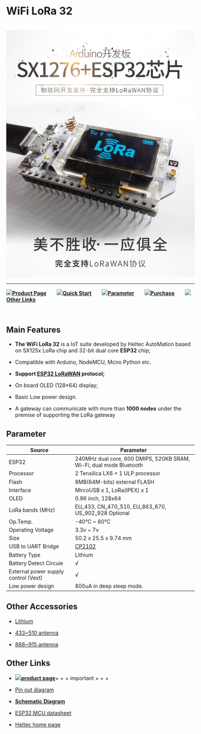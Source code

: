 # WiFi LoRa 32
<img src="img/products/lora/lora_node/wifi_lora_32/01.jpg">

* * *

![](http://heltec.cn/icon/idea.png)**[Product Page](http://www.heltec.cn/project/wifi-lora-32/?lang=en)**&nbsp;&nbsp;&nbsp;&nbsp;&nbsp;&nbsp; ![](http://heltec.cn/icon/startup.png)**[Quick Start](https://docs.heltec.cn/#/en/user_manual/how_to_install_esp32_Arduino)**&nbsp;&nbsp;&nbsp;&nbsp;&nbsp;&nbsp; ![](http://heltec.cn/icon/list.png)**[Parameter](#parameter)**&nbsp;&nbsp;&nbsp;&nbsp;&nbsp;&nbsp; ![](http://heltec.cn/icon/shop.png)**[Purchase](https://item.taobao.com/item.htm?spm=2013.1.20141001.1.18545cc3k9jZcF&id=575306601114&scm=1007.12144.95220.42296_0&pvid=e65b35cd-abf8-4d33-b0b0-bc8517921844&utparam=%7B%22x_hestia_source%22%3A%2242296%22%2C%22x_object_type%22%3A%22item%22%2C%22x_mt%22%3A0%2C%22x_src%22%3A%2242296%22%2C%22x_pos%22%3A1%2C%22x_pvid%22%3A%22e65b35cd-abf8-4d33-b0b0-bc8517921844%22%2C%22x_object_id%22%3A575306601114%7D)**&nbsp;&nbsp;&nbsp;&nbsp;&nbsp;&nbsp; ![](http://heltec.cn/icon/link.png)**[Other Links](#Other-Links)**

&nbsp;

## Main Features



- **The WiFi LoRa 32** is a IoT suite developed by Heltec AutoMation based on SX125x LoRa chip and 32-bit dual core **ESP32** chip;
- Compatible with Arduino, NodeMCU, Mciro Python etc.
- **Support [ESP32 LoRaWAN](https://github.com/HelTecAutomation/ESP32_LoRaWAN) protocol;**
- On board OLED (128*64) display;
- Basic Low power design.

 - A gateway can communicate with more than **1000 nodes** under the premise of supporting the LoRa gateway

 ## Parameter



| Source                               | Parameter                                                    |
| ------------------------------------ | ------------------------------------------------------------ |
| ESP32                                | 240MHz dual core, 600 DMIPS, 520KB SRAM, Wi-Fi, dual mode Bluetooth |
| Processor                            | 2 Tensilica LX6 + 1 ULP processor                            |
| Flash                                | 8MB(64M-bits) external FLASH                                 |
| Interface                            | MircoUSB x 1, LoRa(IPEX) x 1                                 |
| OLED                                 | 0.96 inch, 128x64                                            |
| LoRa bands (MHz)                     | EU_433, CN_470_510, EU_863_870, US_902_928 Optional          |
| Op.Temp.                             | -40°C ~ 80°C                                                 |
| Operating Voltage                    | 3.3v ~ 7v                                                    |
| Size                                 | 50.2 x 25.5 x 9.74 mm                                        |
| USB to UART Bridge                   | [CP2102](http://docs.heltec.cn/#/en/user_manual/establish_serial_connection) |
| Battery Type                         | Lithium                                                      |
| Battery Detect Circuie               | √                                                            |
| External power supply control (Vext) | √                                                            |
| Low power design                     | 800uA in deep sleep mode.                                    |



## Other Accessories

- [Lithium](http://docs.heltec.cn/#/en/products/accessories/lithium/lithium)

- [433~510 antenna](http://docs.heltec.cn/#/en/products/accessories/antenna/433_antenna/433_antenna)

- [868~915 antenna](http://docs.heltec.cn/#/en/products/accessories/antenna/868_antenna/868_antenna)



## Other Links

- ![](http://heltec.cn/icon/left_hand.png)**[product page](http://www.heltec.cn/project/wifi-lora-32/?lang=en)**+ + + important + + +

-  [Pin out diagram](https://github.com/Heltec-Aaron-Lee/WiFi_Kit_series/blob/master/PinoutDiagram/WIFI_LoRa_32_V2.pdf)
-  **[Schematic Diagram](https://github.com/Heltec-Aaron-Lee/WiFi_Kit_series/tree/master/SchematicDiagram/WiFi_LoRa_32(V2))**
-  [ESP32 MCU datasheet](https://www.espressif.com/en/products/hardware/esp32/resources)
-  [Heltec home page](http://www.heltec.cn/?lang=en)
